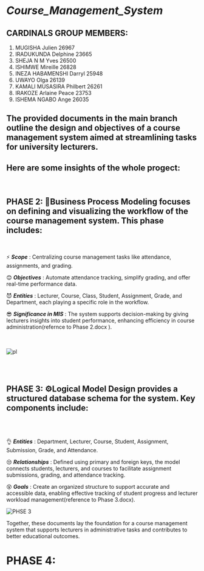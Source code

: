 # _**Course_Management_System**_

## **CARDINALS GROUP MEMBERS**:

1.	  MUGISHA Julien			          26967
2.	  IRADUKUNDA Delphine 			    23665
3.	  SHEJA N M Yves				        26500
4.	  ISHIMWE Mireille 			        26828
5.	  INEZA HABAMENSHI Darryl		    25948
6.	  UWAYO Olga 				            26139
7.	  KAMALI MUSASIRA Philbert		  26261
8.	  IRAKOZE Arlaine Peace			    23753
9.	  ISHEMA NGABO Ange			        26035


## The provided documents in the main branch outline the design and objectives of a course management system aimed at streamlining tasks for university lecturers.
## Here are some insights of the whole progect:
<br>



## PHASE 2: 💼Business Process Modeling focuses on defining and visualizing the workflow of the course management system. This phase includes:
<br>

⚡ _**Scope**_ : Centralizing course management tasks like attendance, assignments, and grading.

😊 _**Objectives**_ : Automate attendance tracking, simplify grading, and offer real-time performance data.

😈 _**Entities**_ : Lecturer, Course, Class, Student, Assignment, Grade, and Department, each playing a specific role in the workflow.

😎 _**Significance in MIS**_ : The system supports decision-making by giving lecturers insights into student performance, enhancing efficiency in course administration​(refernce to Phase 2.docx ).
<br>
<br>
<br>

![pl](https://github.com/user-attachments/assets/4d5217ea-19ca-4363-9d76-fe8aaf20d969)

<br>
<br>


## PHASE 3: ⚙️Logical Model Design provides a structured database schema for the system. Key components include:
<br>
<br>


👌 _**Entities**_ : Department, Lecturer, Course, Student, Assignment, Submission, Grade, and Attendance.

😒 _**Relationships**_ : Defined using primary and foreign keys, the model connects students, lecturers, and courses to facilitate assignment submissions, grading, and attendance tracking.

😵 _**Goals**_ : Create an organized structure to support accurate and accessible data, enabling effective tracking of student progress and lecturer workload management​(reference to Phase 3.docx).



![PHSE 3](https://github.com/user-attachments/assets/d4a0e6e2-5de5-407f-b485-34e5f9375a91)


Together, these documents lay the foundation for a course management system that supports lecturers in administrative tasks and contributes to better educational outcomes.

# PHASE 4: 
